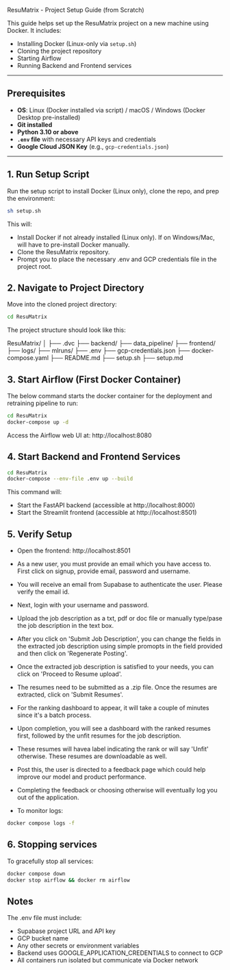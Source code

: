 ResuMatrix - Project Setup Guide (from Scratch)

This guide helps set up the ResuMatrix project on a new machine using Docker. It includes:

- Installing Docker (Linux-only via `setup.sh`)
- Cloning the project repository
- Starting Airflow
- Running Backend and Frontend services

---

## Prerequisites

- **OS**: Linux (Docker installed via script) / macOS / Windows (Docker Desktop pre-installed)
- **Git installed**
- **Python 3.10 or above**
- **`.env` file** with necessary API keys and credentials
- **Google Cloud JSON Key** (e.g., `gcp-credentials.json`)

---

## 1. Run Setup Script

Run the setup script to install Docker (Linux only), clone the repo, and prep the environment:

```bash
sh setup.sh
```

This will:

- Install Docker if not already installed (Linux only). If on Windows/Mac, will have to pre-install Docker manually. 
- Clone the ResuMatrix repository.
- Prompt you to place the necessary .env and GCP credentials file in the project root.

## 2. Navigate to Project Directory

Move into the cloned project directory:

```bash
cd ResuMatrix
```

The project structure should look like this:

ResuMatrix/
│
├── .dvc
├── backend/
├── data_pipeline/
├── frontend/
├── logs/
├── mlruns/
├── .env
├── gcp-credentials.json
├── docker-compose.yaml
├── README.md
├── setup.sh
├── setup.md

## 3. Start Airflow (First Docker Container)

The below command starts the  docker container for the deployment and retraining pipeline to run:

```bash
cd ResuMatrix
docker-compose up -d
```
Access the Airflow web UI at: http://localhost:8080

## 4. Start Backend and Frontend Services

```bash
cd ResuMatrix
docker-compose --env-file .env up --build
```

This command will:

- Start the FastAPI backend (accessible at http://localhost:8000)
- Start the Streamlit frontend (accessible at http://localhost:8501)

## 5. Verify Setup

- Open the frontend: http://localhost:8501
- As a new user, you must provide an email which you have access to. First click on signup, provide email, password and username. 
- You will receive an email from Supabase to authenticate the user. Please verify the email id. 
- Next, login with your username and password. 
- Upload the job description as a txt, pdf or doc file or manually type/pase the job description in the text box.
- After you click on 'Submit Job Description', you can change the fields in the extracted job description using simple promopts in the field provided and then click on 'Regenerate Posting'. 
- Once the extracted job description is satisfied to your needs, you can click on 'Proceed to Resume upload'. 
- The resumes need to be submitted as a .zip file. Once the resumes are extracted, click on 'Submit Resumes'. 
- For the ranking dashboard to appear, it will take a couple of minutes since it's a batch process.  
- Upon completion, you will see a dashboard with the ranked resumes first, followed by the unfit resumes for the job description. 
- These resumes will havea label indicating the rank or will say 'Unfit' otherwise. These resumes are downloadable as well. 
- Post this, the user is directed to a feedback page which could help improve our model and product performance. 
- Completing the feedback or choosing otherwise will eventually log you out of the application. 


- To monitor logs:

```bash
docker compose logs -f
```

## 6. Stopping services

To gracefully stop all services:

```bash
docker compose down
docker stop airflow && docker rm airflow
```

## Notes

The .env file must include:

- Supabase project URL and API key
- GCP bucket name
- Any other secrets or environment variables
- Backend uses GOOGLE_APPLICATION_CREDENTIALS to connect to GCP
- All containers run isolated but communicate via Docker network